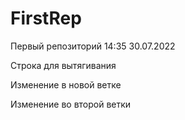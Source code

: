 # FirstRep
Первый репозиторий
14:35 30.07.2022

Строка для вытягивания

Изменение в новой ветке

Изменение во второй ветки